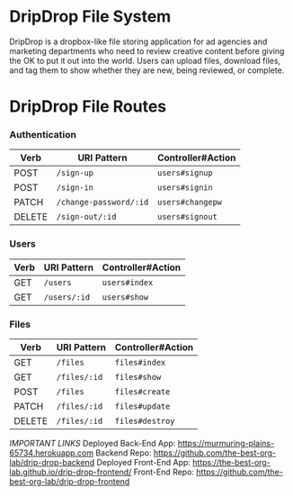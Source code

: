 # DripDrop File System
DripDrop is a dropbox-like file storing application for ad agencies and marketing departments who need to review creative content before giving the OK to put it out into the world. Users can upload files, download files, and tag them to show whether they are new, being reviewed, or complete.


# DripDrop File Routes

### Authentication

| Verb   | URI Pattern            | Controller#Action |
|--------|------------------------|-------------------|
| POST   | `/sign-up`             | `users#signup`    |
| POST   | `/sign-in`             | `users#signin`    |
| PATCH  | `/change-password/:id` | `users#changepw`  |
| DELETE | `/sign-out/:id`        | `users#signout`   |


### Users

| Verb | URI Pattern   | Controller#Action |
|------|---------------|-------------------|
| GET  | `/users`      | `users#index`     |
| GET  | `/users/:id`  | `users#show`      |


### Files

| Verb   | URI Pattern     | Controller#Action |
|--------|-----------------|-------------------|
| GET    | `/files`        | `files#index`     |
| GET    | `/files/:id`    | `files#show`      |
| POST   | `/files`        | `files#create`    |
| PATCH  | `/files/:id`    | `files#update`    |
| DELETE | `/files/:id`    | `files#destroy`   |


*IMPORTANT LINKS*
Deployed Back-End App:
https://murmuring-plains-65734.herokuapp.com
Backend Repo:
https://github.com/the-best-org-lab/drip-drop-backend
Deployed Front-End App:
https://the-best-org-lab.github.io/drip-drop-frontend/
Front-End Repo:
https://github.com/the-best-org-lab/drip-drop-frontend
